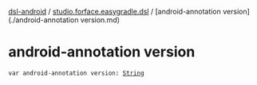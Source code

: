 [dsl-android](../index.md) / [studio.forface.easygradle.dsl](index.md) / [android-annotation version](./android-annotation version.md)

# android-annotation version

`var android-annotation version: `[`String`](https://kotlinlang.org/api/latest/jvm/stdlib/kotlin/-string/index.html)